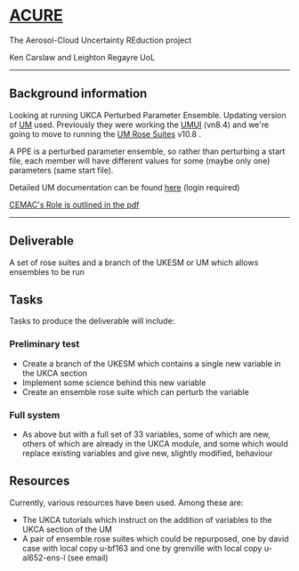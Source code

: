 # [ACURE](https://gtr.ukri.org/projects?ref=NE%2FP013406%2F1) #

The Aerosol-Cloud Uncertainty REduction project

Ken Carslaw and Leighton Regayre UoL

<hr>

## Background information ##

Looking at running UKCA Perturbed Parameter Ensemble. Updating version of [UM](http://cms.ncas.ac.uk/wiki/UM) used. Previously they were working the [UMUI](http://cms.ncas.ac.uk/wiki/UM/RunningUMOnArcher) (vn8.4) and we're going
to move to running the [UM Rose Suites](http://cms.ncas.ac.uk/wiki/RoseCylc) v10.8 .

A PPE is a perturbed parameter ensemble, so rather than perturbing a
start file, each member will have different values for some (maybe
only one) parameters (same start file).

Detailed UM documentation can be found [here](https://code.metoffice.gov.uk/doc/um/latest/umdp.html) (login required)

[CEMAC's Role is outlined in the pdf](CEMAC_priorities_for_ACURE_v2_1-1.pdf)

<hr>

## Deliverable

A set of rose suites and a branch of the UKESM or UM which allows ensembles to be run

## Tasks

Tasks to produce the deliverable will include:

### Preliminary test
* Create a branch of the UKESM which contains a single new variable in the UKCA section
* Implement some science behind this new variable
* Create an ensemble rose suite which can perturb the variable

### Full system
* As above but with a full set of 33 variables, some of which are new, others of which are already in the UKCA module, and some which would replace existing variables and give new, slightly modified, behaviour

## Resources

Currently, various resources have been used. Among these are:

* The UKCA tutorials which instruct on the addition of variables to the UKCA section of the UM
* A pair of ensemble rose suites which could be repurposed, one by david case with local copy u-bf163 and one by grenville with local copy u-al652-ens-l (see email)
